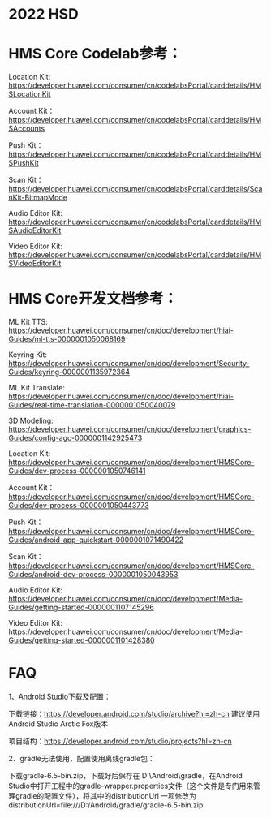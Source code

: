 # 2022 HSD


# HMS Core Codelab参考：

  Location Kit: https://developer.huawei.com/consumer/cn/codelabsPortal/carddetails/HMSLocationKit
  
  Account Kit：https://developer.huawei.com/consumer/cn/codelabsPortal/carddetails/HMSAccounts
  
  Push Kit：https://developer.huawei.com/consumer/cn/codelabsPortal/carddetails/HMSPushKit
  
  Scan Kit：https://developer.huawei.com/consumer/cn/codelabsPortal/carddetails/ScanKit-BitmapMode

  Audio Editor Kit: https://developer.huawei.com/consumer/cn/codelabsPortal/carddetails/HMSAudioEditorKit

  Video Editor Kit: https://developer.huawei.com/consumer/cn/codelabsPortal/carddetails/HMSVideoEditorKit

# HMS Core开发文档参考：
  ML Kit TTS: https://developer.huawei.com/consumer/cn/doc/development/hiai-Guides/ml-tts-0000001050068169

  Keyring Kit: https://developer.huawei.com/consumer/cn/doc/development/Security-Guides/keyring-0000001135972364

  ML Kit Translate: https://developer.huawei.com/consumer/cn/doc/development/hiai-Guides/real-time-translation-0000001050040079

  3D Modeling: https://developer.huawei.com/consumer/cn/doc/development/graphics-Guides/config-agc-0000001142925473

  Location Kit: https://developer.huawei.com/consumer/cn/doc/development/HMSCore-Guides/dev-process-0000001050746141

  Account Kit：https://developer.huawei.com/consumer/cn/doc/development/HMSCore-Guides/dev-process-0000001050443773

  Push Kit：https://developer.huawei.com/consumer/cn/doc/development/HMSCore-Guides/android-app-quickstart-0000001071490422

  Scan Kit：https://developer.huawei.com/consumer/cn/doc/development/HMSCore-Guides/android-dev-process-0000001050043953

  Audio Editor Kit: https://developer.huawei.com/consumer/cn/doc/development/Media-Guides/getting-started-0000001107145296

  Video Editor Kit: https://developer.huawei.com/consumer/cn/doc/development/Media-Guides/getting-started-0000001101428380

# FAQ

1、Android Studio下载及配置：

下载链接：https://developer.android.com/studio/archive?hl=zh-cn
建议使用Android Studio Arctic Fox版本

项目结构：https://developer.android.com/studio/projects?hl=zh-cn

2、gradle无法使用，配置使用离线gradle包：

下载gradle-6.5-bin.zip，下载好后保存在 D:\Android\gradle，在Android Studio中打开工程中的gradle-wrapper.properties文件（这个文件是专门用来管理gradle的配置文件），将其中的distributionUrl 一项修改为 distributionUrl=file:///D:/Android/gradle/gradle-6.5-bin.zip


